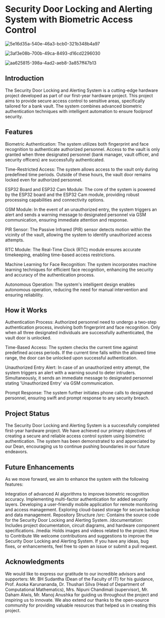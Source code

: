 # Security Door Locking and Alerting System with Biometric Access Control

![5e16d35a-540e-46a3-bcb0-321b348b4a97](https://github.com/Ashani-Sansala/Intelligent-Door-Locking-and-Alerting-System/assets/85635476/b524ccee-a501-458a-883c-18f4365003ee)

![3af3e08b-700b-49ca-8493-d16cd2296030](https://github.com/Ashani-Sansala/Intelligent-Door-Locking-and-Alerting-System/assets/85635476/2fd8829d-c808-4659-91fb-1df99fc3652d)

![aa625815-398a-4ad2-aeb8-3a857ff47b13](https://github.com/Ashani-Sansala/Intelligent-Door-Locking-and-Alerting-System/assets/85635476/052d4fc8-8ea5-467d-b293-60a157853b08)

## Introduction
The Security Door Locking and Alerting System is a cutting-edge hardware project developed as part of our first-year hardware project. This project aims to provide secure access control to sensitive areas, specifically tailored for a bank vault. The system combines advanced biometric authentication techniques with intelligent automation to ensure foolproof security.

## Features
Biometric Authentication: The system utilizes both fingerprint and face recognition to authenticate authorized personnel. Access to the vault is only granted when three designated personnel (bank manager, vault officer, and security officers) are successfully authenticated.

Time-Restricted Access: The system allows access to the vault only during predefined time periods. Outside of these hours, the vault door remains locked even for authorized personnel.

ESP32 Board and ESP32 Cam Module: The core of the system is powered by the ESP32 board and the ESP32 Cam module, providing robust processing capabilities and connectivity options.

GSM Module: In the event of an unauthorized entry, the system triggers an alert and sends a warning message to designated personnel via GSM communication, ensuring immediate attention and response.

PIR Sensor: The Passive Infrared (PIR) sensor detects motion within the vicinity of the vault, allowing the system to identify unauthorized access attempts.

RTC Module: The Real-Time Clock (RTC) module ensures accurate timekeeping, enabling time-based access restrictions.

Machine Learning for Face Recognition: The system incorporates machine learning techniques for efficient face recognition, enhancing the security and accuracy of the authentication process.

Autonomous Operation: The system's intelligent design enables autonomous operation, reducing the need for manual intervention and ensuring reliability.

## How it Works
Authentication Process: Authorized personnel need to undergo a two-step authentication process, involving both fingerprint and face recognition. Only when all three designated individuals are successfully authenticated, the vault door is unlocked.

Time-Based Access: The system checks the current time against predefined access periods. If the current time falls within the allowed time range, the door can be unlocked upon successful authentication.

Unauthorized Entry Alert: In case of an unauthorized entry attempt, the system triggers an alert with a warning sound to deter intruders. Simultaneously, it sends an immediate message to designated personnel stating 'Unauthorized Entry' via GSM communication.

Prompt Response: The system further initiates phone calls to designated personnel, ensuring swift and prompt response to any security breach.

## Project Status
The Security Door Locking and Alerting System is a successfully completed first-year hardware project. We have achieved our primary objectives of creating a secure and reliable access control system using biometric authentication. The system has been demonstrated to and appreciated by our Dean, encouraging us to continue pushing boundaries in our future endeavors.

## Future Enhancements
As we move forward, we aim to enhance the system with the following features:

Integration of advanced AI algorithms to improve biometric recognition accuracy.
Implementing multi-factor authentication for added security layers.
Developing a user-friendly mobile application for remote monitoring and access management.
Exploring cloud-based storage for secure backup and data management.
Repository Structure
/src: Contains the source code for the Security Door Locking and Alerting System.
/documentation: Includes project documentation, circuit diagrams, and hardware component specifications.
/media: Holds images and videos related to the project.
How to Contribute
We welcome contributions and suggestions to improve the Security Door Locking and Alerting System. If you have any ideas, bug fixes, or enhancements, feel free to open an issue or submit a pull request.

## Acknowledgments
We would like to express our gratitude to our incredible advisors and supporters:
Mr. BH Sudantha (Dean of the Faculty of IT) for his guidance,
Prof. Asoka Karunananda,
Dr. Thushari Silva (Head of Department of Computational Mathematics),
Mrs. Nipuni Chandimali (supervisor),
Mr. Daham Alwis,
Mr. Manoj Anushka for guiding us throughout the project and inspiring us to innovate. We also extend our thanks to the open-source community for providing valuable resources that helped us in creating this project.

